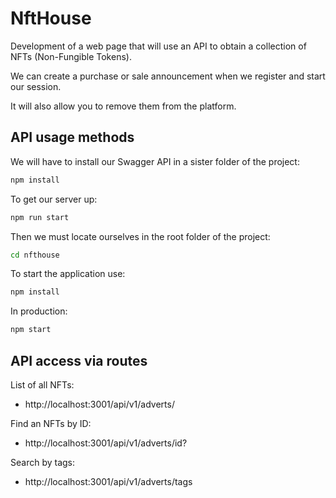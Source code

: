 # NftHouse

Development of a web page that will use an API to obtain a collection of NFTs (Non-Fungible Tokens).

We can create a purchase or sale announcement when we register and start our session.

It will also allow you to remove them from the platform.


## API usage methods

We will have to install our Swagger API in a sister folder of the project:

```sh
npm install
```

To get our server up:

```sh
npm run start
```

Then we must locate ourselves in the root folder of the project:

```sh
cd nfthouse
```

To start the application use:

```sh
npm install
```

In production:

```sh
npm start
```

## API access via routes

List of all NFTs:

- http://localhost:3001/api/v1/adverts/


Find an NFTs by ID:

- http://localhost:3001/api/v1/adverts/id?

Search by tags:

- http://localhost:3001/api/v1/adverts/tags
